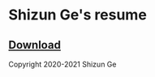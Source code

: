 # Shizun Ge's resume

## [Download](https://github.com/shizunge/resume/releases/latest/download/shizun_ge_resume.pdf)

Copyright 2020-2021 Shizun Ge
